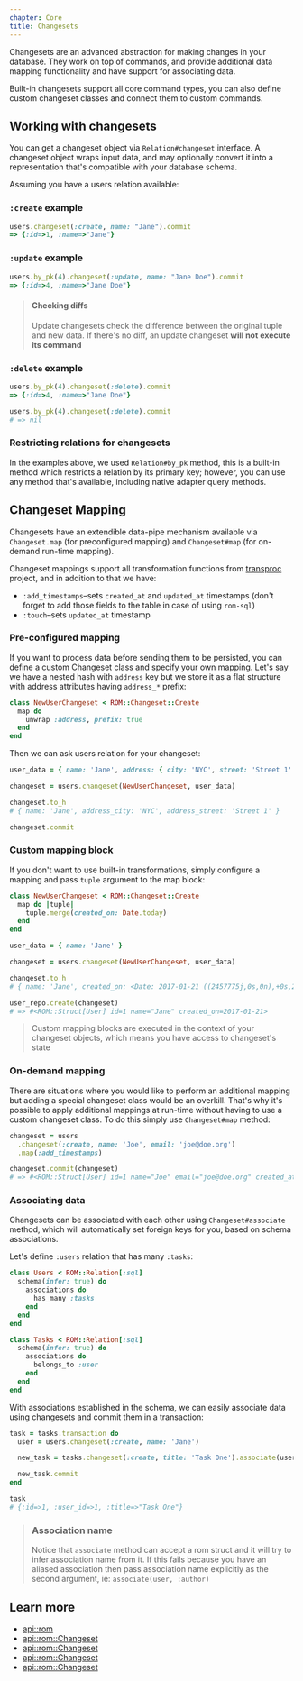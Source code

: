 ```yaml
---
chapter: Core
title: Changesets
---
```


Changesets are an advanced abstraction for making changes in your database. They
work on top of commands, and provide additional data mapping functionality and 
have support for associating data.

Built-in changesets support all core command types, you can also define custom
changeset classes and connect them to custom commands.


## Working with changesets

You can get a changeset object via `Relation#changeset` interface. A changeset object
wraps input data, and may optionally convert it into a representation that's compatible
with your database schema.

Assuming you have a users relation available:

### `:create` example

``` ruby
users.changeset(:create, name: "Jane").commit
=> {:id=>1, :name=>"Jane"}
```

### `:update` example

``` ruby
users.by_pk(4).changeset(:update, name: "Jane Doe").commit
=> {:id=>4, :name=>"Jane Doe"}
```

> #### Checking diffs
> Update changesets check the difference between the original tuple and new data.
> If there's no diff, an update changeset **will not execute its command**

### `:delete` example

``` ruby
users.by_pk(4).changeset(:delete).commit
=> {:id=>4, :name=>"Jane Doe"}

users.by_pk(4).changeset(:delete).commit
# => nil
```

### Restricting relations for changesets

In the examples above, we used `Relation#by_pk` method, this is a built-in method which
restricts a relation by its primary key; however, you can use any method that's available,
including native adapter query methods.

## Changeset Mapping

Changesets have an extendible data-pipe mechanism available via `Changeset.map`
(for preconfigured mapping) and `Changeset#map` (for on-demand run-time mapping).

Changeset mappings support all transformation functions from [transproc](https://github.com/solnic/transproc) project,
and in addition to that we have:

* `:add_timestamps`–sets `created_at` and `updated_at` timestamps (don't forget to add those fields to the table in case of using `rom-sql`)
* `:touch`–sets `updated_at` timestamp

### Pre-configured mapping

If you want to process data before sending them to be persisted, you can define
a custom Changeset class and specify your own mapping. Let's say we have a nested
hash with `address` key but we store it as a flat structure with address attributes
having `address_*` prefix:

``` ruby
class NewUserChangeset < ROM::Changeset::Create
  map do
    unwrap :address, prefix: true
  end
end
```

Then we can ask users relation for your changeset:

``` ruby
user_data = { name: 'Jane', address: { city: 'NYC', street: 'Street 1' } }

changeset = users.changeset(NewUserChangeset, user_data)

changeset.to_h
# { name: 'Jane', address_city: 'NYC', address_street: 'Street 1' }

changeset.commit
```

### Custom mapping block

If you don't want to use built-in transformations, simply configure a mapping and
pass `tuple` argument to the map block:

``` ruby
class NewUserChangeset < ROM::Changeset::Create
  map do |tuple|
    tuple.merge(created_on: Date.today)
  end
end

user_data = { name: 'Jane' }

changeset = users.changeset(NewUserChangeset, user_data)

changeset.to_h
# { name: 'Jane', created_on: <Date: 2017-01-21 ((2457775j,0s,0n),+0s,2299161j)> }

user_repo.create(changeset)
# => #<ROM::Struct[User] id=1 name="Jane" created_on=2017-01-21>
```

> Custom mapping blocks are executed in the context of your changeset objects,
> which means you have access to changeset's state

### On-demand mapping

There are situations where you would like to perform an additional mapping but adding
a special changeset class would be an overkill. That's why it's possible to apply
additional mappings at run-time without having to use a custom changeset class.
To do this simply use `Changeset#map` method:

``` ruby
changeset = users
  .changeset(:create, name: 'Joe', email: 'joe@doe.org')
  .map(:add_timestamps)

changeset.commit(changeset)
# => #<ROM::Struct[User] id=1 name="Joe" email="joe@doe.org" created_at=2016-07-22 14:45:02 +0200 updated_at=2016-07-22 14:45:02 +0200>
```

### Associating data

Changesets can be associated with each other using `Changeset#associate`
method, which will automatically set foreign keys for you, based on schema associations.

Let's define `:users` relation that has many `:tasks`:

``` ruby
class Users < ROM::Relation[:sql]
  schema(infer: true) do
    associations do
      has_many :tasks
    end
  end
end

class Tasks < ROM::Relation[:sql]
  schema(infer: true) do
    associations do
      belongs_to :user
    end
  end
end
```

With associations established in the schema, we can easily associate data using
changesets and commit them in a transaction:

``` ruby
task = tasks.transaction do
  user = users.changeset(:create, name: 'Jane')

  new_task = tasks.changeset(:create, title: 'Task One').associate(user)

  new_task.commit
end

task
# {:id=>1, :user_id=>1, :title=>"Task One"}
```

> ### Association name
>
> Notice that `associate` method can accept a rom struct and it will try to infer
> association name from it. If this fails because you have an aliased association
> then pass association name explicitly as the second argument, ie: `associate(user, :author)`

## Learn more

* [api::rom](Changeset)
* [api::rom::Changeset](Create)
* [api::rom::Changeset](Update)
* [api::rom::Changeset](Delete)
* [api::rom::Changeset](Associated)

